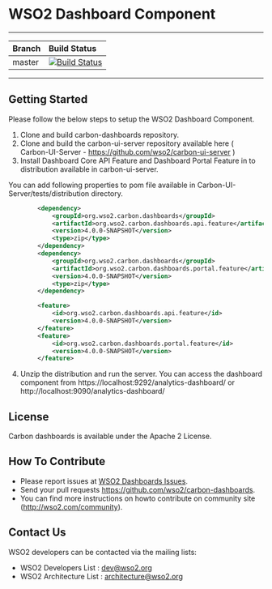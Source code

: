 # WSO2 Dashboard Component

---

|  Branch | Build Status |
| :------------ |:-------------
| master      | [![Build Status](https://wso2.org/jenkins/job/platform-builds/job/carbon-dashboards/badge/icon)](https://wso2.org/jenkins/job/platform-builds/job/carbon-dashboards/) |

---
## Getting Started

Please follow the below steps to setup the WSO2 Dashboard Component.
1. Clone and build carbon-dashboards repository. 
2. Clone and build the carbon-ui-server repository available here ( Carbon-UI-Server - https://github.com/wso2/carbon-ui-server )
3. Install Dashboard Core API Feature and Dashboard Portal Feature in to distribution available in carbon-ui-server.

You can add following properties to pom file available in Carbon-UI-Server/tests/distribution directory.

```xml
        <dependency>
            <groupId>org.wso2.carbon.dashboards</groupId>
            <artifactId>org.wso2.carbon.dashboards.api.feature</artifactId>
            <version>4.0.0-SNAPSHOT</version>
            <type>zip</type>
        </dependency>
        <dependency>
            <groupId>org.wso2.carbon.dashboards</groupId>
            <artifactId>org.wso2.carbon.dashboards.portal.feature</artifactId>
            <version>4.0.0-SNAPSHOT</version>
            <type>zip</type>
        </dependency>
```

```xml
        <feature>
            <id>org.wso2.carbon.dashboards.api.feature</id>
            <version>4.0.0-SNAPSHOT</version>
        </feature>
        <feature>
            <id>org.wso2.carbon.dashboards.portal.feature</id>
            <version>4.0.0-SNAPSHOT</version>
        </feature>

```

4. Unzip the distribution and run the server. You can access the dashboard component from
https://localhost:9292/analytics-dashboard/ or http://localhost:9090/analytics-dashboard/

## License
Carbon dashboards is available under the Apache 2 License.

## How To Contribute
* Please report issues at [WSO2 Dashboards Issues](https://github.com/wso2/carbon-dashboards/issues).
* Send your pull requests https://github.com/wso2/carbon-dashboards.
* You can find more instructions on howto contribute on community site (http://wso2.com/community).

## Contact Us

WSO2 developers can be contacted via the mailing lists:

* WSO2 Developers List : dev@wso2.org
* WSO2 Architecture List : architecture@wso2.org
